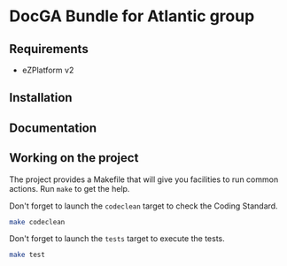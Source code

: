 DocGA Bundle for Atlantic group
==========================

## Requirements

* eZPlatform v2

## Installation


## Documentation

<!-- Provide links to documentation file (.md) in the project directory -->


## Working on the project

The project provides a Makefile that will give you facilities to run common actions.
Run `make` to get the help.

Don't forget to launch the `codeclean` target to check the Coding Standard.

```bash
make codeclean
```

Don't forget to launch the `tests` target to execute the tests.

```bash
make test
```

